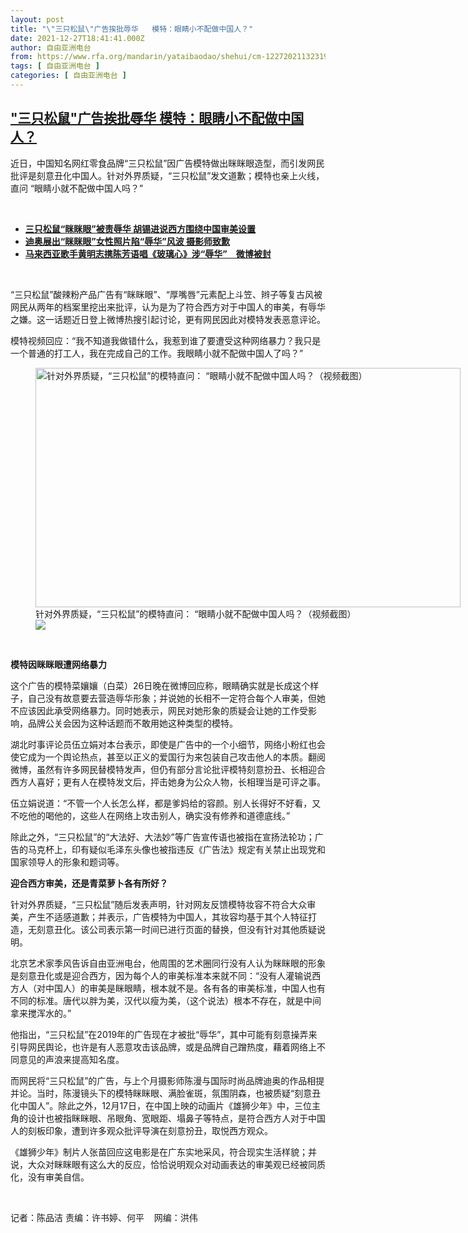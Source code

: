 ```yaml
---
layout: post
title: "\"三只松鼠\"广告挨批辱华   模特：眼睛小不配做中国人？"
date: 2021-12-27T18:41:41.000Z
author: 自由亚洲电台
from: https://www.rfa.org/mandarin/yataibaodao/shehui/cm-12272021132319.html
tags: [ 自由亚洲电台 ]
categories: [ 自由亚洲电台 ]
---
```

<!--1640630501000-->
["三只松鼠"广告挨批辱华   模特：眼睛小不配做中国人？](https://www.rfa.org/mandarin/yataibaodao/shehui/cm-12272021132319.html)
------

<div>
<p></p><p>近日，中国知名网红零食品牌<span>“</span><span>三只松鼠</span><span>”</span><span>因广告模特做出眯眯眼造型，而引发网民批评是刻意丑化中国人。针对外界质疑，</span><span>“</span><span>三只松鼠</span><span>”</span><span>发文道歉；模特也亲上火线，直问</span> <span>“</span><span>眼睛小就不配做中国人吗？</span><span>”</span></p><p><br/></p><ul><li><span><a href="https://www.rfa.org/mandarin/Xinwen/8-12272021122848.html"><strong>三只松鼠“眯眯眼”被责辱华 胡锡进说西方围绕中国审美设置</strong></a></span></li><li><strong><a href="https://www.rfa.org/mandarin/Xinwen/2-11242021102130.html">迪奥展出“眯眯眼”女性照片陷“辱华”风波 摄影师致歉</a></strong></li><li><strong><a href="https://www.rfa.org/mandarin/Xinwen/1-10162021115833.html">马来西亚歌手黄明志携陈芳语唱《玻璃心》涉“辱华”　微博被封</a></strong></li></ul><p><br/></p><p>“<span>三只松鼠</span><span>”</span><span>酸辣粉产品广告有</span><span>“</span><span>眯眯眼</span><span>”</span><span>、</span><span>“</span><span>厚嘴唇</span><span>”</span><span>元素配上斗笠、辫子等复古风被网民从两年的档案里挖出来批评，认为是为了符合西方对于中国人的审美，有辱华之嫌。这一话题近日登上微博热搜引起讨论，更有网民因此对模特发表恶意评论。</span></p><p><span>模特视频回应：</span><span>“</span><span>我不知道我做错什么，我惹到谁了要遭受这种网络暴力？我只是一个普通的打工人，我在完成自己的工作。我眼睛小就不配做中国人了吗？</span><span>”</span></p><p><span><figure class="image-richtext image-inline captioned" style="width:680px;"><img alt="针对外界质疑，“三只松鼠”的模特直问： “眼睛小就不配做中国人吗？（视频截图）" height="383" src="https://www.rfa.org/mandarin/yataibaodao/shehui/cm-12272021132319.html/cm1227a.jpg/@@images/47c60025-c355-4643-af8c-10fe09292334.png" title="cm1227a.jpg" width="680"/><figcaption class="image-caption">针对外界质疑，“三只松鼠”的模特直问： “眼睛小就不配做中国人吗？（视频截图）</figcaption><small></small><div id="zoomattribute"><a data-caption="针对外界质疑，“三只松鼠”的模特直问： “眼睛小就不配做中国人吗？（视频截图）" data-fancybox="" href="https://www.rfa.org/mandarin/yataibaodao/shehui/cm-12272021132319.html/cm1227a.jpg" id="single_image" title="针对外界质疑，“三只松鼠”的模特直问： “眼睛小就不配做中国人吗？（视频截图）"><img src="/++plone++rfa-resources/img/icon-zoom.png"/></a></div></figure> </span></p><p><strong><span>模特因眯眯眼遭网络暴力</span></strong></p><p><span>这个广告的模特菜孃孃（白菜）</span><span>26</span><span>日晚在微博回应称，眼睛确实就是长成这个样子，自己没有故意要去营造辱华形象；并说她的长相不一定符合每个人审美，但她不应该因此承受网络暴力。同时她表示，网民对她形象的质疑会让她的工作受影响，品牌公关会因为这种话题而不敢用她这种类型的模特。</span></p><p><span>湖北时事评论员伍立娟对本台表示，即使是广告中的一个小细节，网络小粉红也会使它成为一个舆论热点，甚至以正义的爱国行为来包装自己攻击他人的本质。翻阅微博，虽然有许多网民替模特发声，但仍有部分言论批评模特刻意扮丑、长相迎合西方人喜好；更有人在模特发文后，抨击她身为公众人物，长相理当是可评之事。</span></p><p><span>伍立娟说道：</span><span>“</span><span>不管一个人长怎么样，都是爹妈给的容颜。别人长得好不好看，又不吃他的喝他的，这些人在网络上攻击别人，确实没有修养和道德底线。</span><span>”</span></p><p><span>除此之外，</span><span>“</span><span>三只松鼠</span><span>”</span><span>的</span><span>“</span><span>大法好、大法妙</span><span>”</span><span>等广告宣传语也被指在宣扬法轮功；广告的马克杯上，印有疑似毛泽东头像也被指违反《广告法》规定有关禁止出现党和国家领导人的形象和题词等。</span></p><p><strong><span>迎合西方审美，还是青菜萝卜各有所好？</span></strong></p><p><span>针对外界质疑，</span><span>“</span><span>三只松鼠</span><span>”</span><span>随后发表声明，针对网友反馈模特妆容不符合大众审美，产生不适感道歉；并表示，广告模特为中国人，其妆容均基于其个人特征打造，无刻意丑化。该公司表示第一时间已进行页面的替换，但没有针对其他质疑说明。</span></p><p><span>北京艺术家季风告诉自由亚洲电台，他周围的艺术圈同行没有人认为眯眯眼的形象是刻意丑化或是迎合西方，因为每个人的审美标准本来就不同：</span><span>“</span><span>没有人灌输说西方人（对中国人）的审美是眯眼睛，根本就不是。各有各的审美标准，中国人也有不同的标准。唐代以胖为美，汉代以瘦为美，（这个说法）根本不存在，就是中间拿来搅浑水的。</span><span>”</span></p><p><span>他指出，</span><span>“</span><span>三只松鼠</span><span>”</span><span>在</span><span>2019</span><span>年的广告现在才被批</span><span>“</span><span>辱华</span><span>”</span><span>，其中可能有刻意操弄来引导网民舆论，也许是有人恶意攻击该品牌，或是品牌自己蹭热度，藉着网络上不同意见的声浪来提高知名度。</span></p><p><span>而网民将</span><span>“</span><span>三只松鼠</span><span>”</span><span>的广告，与上个月摄影师陈漫与国际时尚品牌迪奥的作品相提并论。当时，陈漫镜头下的模特眯眯眼、满脸雀斑，氛围阴森，也被质疑</span><span>“</span><span>刻意丑化中国人</span><span>”</span><span>。除此之外，</span><span>12</span><span>月</span><span>17</span><span>日，在中国上映的动画片《雄狮少年》中，三位主角的设计也被指眯眯眼、吊眼角、宽眼距、塌鼻子等特点，是符合西方人对于中国人的刻板印象，遭到许多观众批评导演在刻意扮丑，取悦西方观众。</span></p><p><span>《雄狮少年》制片人张苗回应这电影是在广东实地采风，符合现实生活样貌；并说，大众对眯眯眼有这么大的反应，恰恰说明观众对动画表达的审美观已经被同质化，没有审美自信。</span></p><p><br/></p><p><span>记者：陈品洁    责编：许书婷、何平    网编：洪伟<br/></span></p>
</div>
